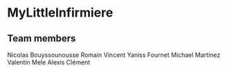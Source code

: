 # MyLittleInfirmiere


## Team members

Nicolas Bouyssounousse
Romain Vincent
Yaniss Fournet
Michael Martinez
Valentin Mele
Alexis Clément
